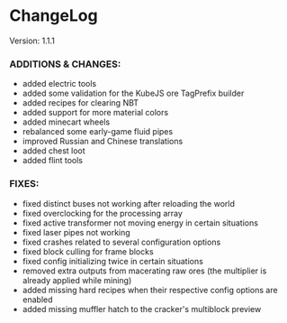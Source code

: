 # ChangeLog

Version: 1.1.1

### ADDITIONS & CHANGES:

- added electric tools
- added some validation for the KubeJS ore TagPrefix builder
- added recipes for clearing NBT
- added support for more material colors
- added minecart wheels
- rebalanced some early-game fluid pipes
- improved Russian and Chinese translations
- added chest loot
- added flint tools

### FIXES:

- fixed distinct buses not working after reloading the world
- fixed overclocking for the processing array
- fixed active transformer not moving energy in certain situations
- fixed laser pipes not working
- fixed crashes related to several configuration options
- fixed block culling for frame blocks
- fixed config initializing twice in certain situations
- removed extra outputs from macerating raw ores (the multiplier is already applied while mining)
- added missing hard recipes when their respective config options are enabled
- added missing muffler hatch to the cracker's multiblock preview